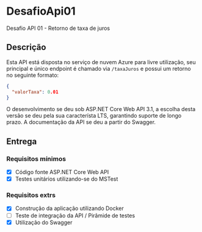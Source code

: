 # DesafioApi01
Desafio API 01 - Retorno de taxa de juros

## Descrição
Esta API está disposta no serviço de nuvem Azure para livre utilização, seu principal e único endpoint é chamado via `/taxaJuros` e possui um retorno no seguinte formato:

```json
{
  "valorTaxa": 0.01
}
```

O desenvolvimento se deu sob ASP.NET Core Web API 3.1, a escolha desta versão se deu pela sua característa LTS, garantindo suporte de longo prazo. A documentação da API se deu a partir do Swagger.

## Entrega

### Requisitos mínimos
- [x] Código fonte ASP.NET Core Web API
- [x] Testes unitários utilizando-se do MSTest

### Requisitos extrs
- [x] Construção da aplicação utilizando Docker
- [ ] Teste de integração da API / Pirâmide de testes
- [x] Utilização do Swagger

